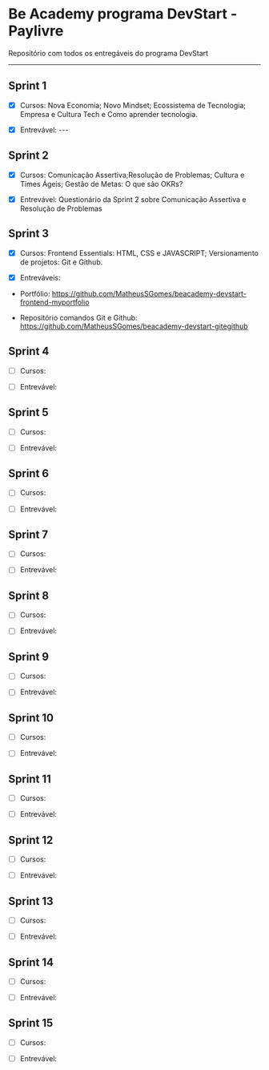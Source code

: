 # Be Academy programa DevStart - Paylivre

Repositório com todos os entregáveis do programa DevStart

---

## Sprint 1

- [x] Cursos: Nova Economia; Novo Mindset; Ecossistema de Tecnologia; Empresa e Cultura Tech e Como aprender tecnologia.

- [x] Entrevável: ---

## Sprint 2

- [x] Cursos: Comunicação Assertiva;Resolução de Problemas; Cultura e Times Ágeis; Gestão de Metas: O que são OKRs?

- [x] Entrevável: Questionário da Sprint 2 sobre Comunicação Assertiva e Resolução de Problemas

## Sprint 3

- [x] Cursos: Frontend Essentials: HTML, CSS e JAVASCRIPT; Versionamento de projetos: Git e Github.

- [x] Entreváveis:

- Portfólio: https://github.com/MatheusSGomes/beacademy-devstart-frontend-myportfolio

- Repositório comandos Git e Github: https://github.com/MatheusSGomes/beacademy-devstart-gitegithub

## Sprint 4

- [ ] Cursos: 

- [ ] Entrevável: 

## Sprint 5

- [ ] Cursos: 

- [ ] Entrevável: 

## Sprint 6

- [ ] Cursos:

- [ ] Entrevável: 

## Sprint 7

- [ ] Cursos:

- [ ] Entrevável: 

## Sprint 8

- [ ] Cursos: 

- [ ] Entrevável: 

## Sprint 9

- [ ] Cursos: 

- [ ] Entrevável: 

## Sprint 10

- [ ] Cursos: 

- [ ] Entrevável: 

## Sprint 11

- [ ] Cursos: 

- [ ] Entrevável: 

## Sprint 12

- [ ] Cursos: 

- [ ] Entrevável: 

## Sprint 13

- [ ] Cursos: 

- [ ] Entrevável: 

## Sprint 14

- [ ] Cursos: 

- [ ] Entrevável: 

## Sprint 15

- [ ] Cursos: 

- [ ] Entrevável: 
